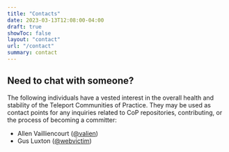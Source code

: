 ```yaml
---
title: "Contacts"
date: 2023-03-13T12:08:00-04:00
draft: true
showToc: false
layout: "contact"
url: "/contact"
summary: contact
---
```



## Need to chat with someone?

The following individuals have a vested interest in the overall health and stability of the Teleport Communities of Practice. They may be used as contact points for any inquiries related to CoP repositories, contributing, or the process of becoming a committer:

* Allen Vailliencourt ([@valien](https://github.com/valien))
* Gus Luxton ([@webvictim](https://github.com/webvictim))